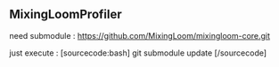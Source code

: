 ## MixingLoomProfiler ##

need submodule : https://github.com/MixingLoom/mixingloom-core.git

just execute :
[sourcecode:bash]
git submodule update
[/sourcecode]
